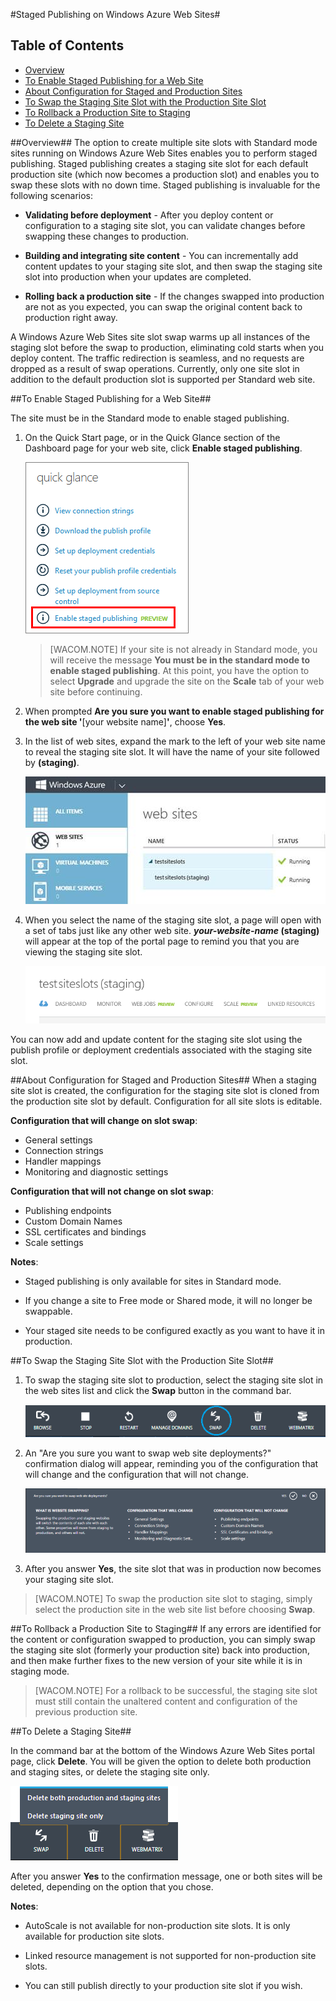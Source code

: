 <properties linkid="web-sites-staged-publishing" urlDisplayName="How to stage sites on Windows Azure" pageTitle="Staged Publishing on Windows Azure Web Sites" metaKeywords="Windows Azure Web Sites, Staged Publishing, Site Slots" description="Learn how to use staged publishing on Windows Azure Web Sites." metaCanonical="" services="web-sites" documentationCenter="" title="Staged Publishing on Windows Azure Web Sites" authors=""  solutions="" writer="timamm" manager="paulettm" editor="mollybos"  />

#Staged Publishing on Windows Azure Web Sites#

## Table of Contents ##
- [Overview](#Overview)
- [To Enable Staged Publishing for a Web Site](#Enable)
- [About Configuration for Staged and Production Sites](#AboutConfiguration)
- [To Swap the Staging Site Slot with the Production Site Slot](#Swap)
- [To Rollback a Production Site to Staging](#Rollback)
- [To Delete a Staging Site](#Delete)

<a name="Overview"></a>
##Overview##
The option to create multiple site slots with Standard mode sites running on Windows Azure Web Sites enables you to perform staged publishing. Staged publishing creates a staging site slot for each default production site (which now becomes a production slot) and enables you to swap these slots with no down time. Staged publishing is invaluable for the following scenarios:

- **Validating before deployment** - After you deploy content or configuration to a staging site slot, you can validate changes before swapping these changes to production.

- **Building and integrating site content** - You can incrementally add content updates to your staging site slot, and then swap the staging site slot into production when your updates are  completed.

- **Rolling back a production site** - If the changes swapped into production are not as you expected, you can swap the original content back to production right away. 

A Windows Azure Web Sites site slot swap warms up all instances of the staging slot before the swap to production, eliminating cold starts when you deploy content. The traffic redirection is seamless, and no requests are dropped as a result of swap operations. Currently, only one site slot in addition to the default production slot is supported per Standard web site.

<a name="Enable"></a>
##To Enable Staged Publishing for a Web Site##

The site must be in the Standard mode to enable staged publishing.

1. On the Quick Start page, or in the Quick Glance section of the Dashboard page for your web site, click **Enable staged publishing**. 
	
	![Enable Staged Publishing][EnableStagedPub]
	
	> [WACOM.NOTE]
	> If your site is not already in Standard mode, you will receive the message **You must be in the standard mode to enable staged publishing**. At this point, you have the option to select **Upgrade** and upgrade the site on the **Scale** tab of your web site before continuing.
	
2. When prompted **Are you sure you want to enable staged publishing for the web site '**[your website name]**'**, choose **Yes**.

3. In the list of web sites, expand the mark to the left of your web site name to reveal the staging site slot. It will have the name of your site followed by **(staging)**. 
	
	![Site List with Staging Site][SiteListWStagedSite]
	
4. When you select the name of the staging site slot, a page will open with a set of tabs just like any other web site. ***your-website-name* (staging)** will appear at the top of the portal page to remind you that you are viewing the staging site slot.
	
	![Staging Site Title][StagingTitle]
	
You can now add and update content for the staging site slot using the publish profile or deployment credentials associated with the staging site slot. 

<a name="AboutConfiguration"></a>
##About Configuration for Staged and Production Sites##
When a staging site slot is created, the configuration for the staging site slot is cloned from the production site slot by default. Configuration for all site slots is editable.

**Configuration that will change on slot swap**:

- General settings
- Connection strings
- Handler mappings
- Monitoring and diagnostic settings

**Configuration that will not change on slot swap**:

- Publishing endpoints
- Custom Domain Names
- SSL certificates and bindings
- Scale settings

**Notes**:

- Staged publishing is only available for sites in Standard mode.

- If you change a site to Free mode or Shared mode, it will no longer be swappable.

- Your staged site needs to be configured exactly as you want to have it in production.

<a name="Swap"></a>
##To Swap the Staging Site Slot with the Production Site Slot##

1. To swap the staging site slot to production, select the staging site slot in the web sites list and click the **Swap** button in the command bar. 
	
	![Swap Button][SwapButtonBar]
	
2. An "Are you sure you want to swap web site deployments?" confirmation dialog will appear, reminding you of the configuration that will change and the configuration that will not change. 
	
	![Swap Confirmation Dialog][SwapConfirmationDialog]
	
3. After you answer **Yes**, the site slot that was in production now becomes your staging site slot.

> [WACOM.NOTE]
> To swap the production site slot to staging, simply select the production site in the web site list before choosing **Swap**.

<a name="Rollback"></a>
##To Rollback a Production Site to Staging##
If any errors are identified for the content or configuration swapped to production, you can simply swap the staging site slot (formerly your production site) back into production, and then make further fixes to the new version of your site while it is in staging mode. 

> [WACOM.NOTE]
> For a rollback to be successful, the staging site slot must still contain the unaltered content and configuration of the previous production site.

<a name="Delete"></a>
##To Delete a Staging Site##

In the command bar at the bottom of the Windows Azure Web Sites portal page, click **Delete**. You will be given the option to delete both production and staging sites, or delete the staging site only. 

![Delete Staging Site][DeleteStagingSiteButton]

After you answer **Yes** to the confirmation message, one or both sites will be deleted, depending on the option that you chose.

**Notes**:

- AutoScale is not available for non-production site slots. It is only available for production site slots.

- Linked resource management is not supported for non-production site slots. 

- You can still publish directly to your production site slot if you wish. 

<!-- IMAGES -->
[EnableStagedPub]:  ./media/web-sites-staged-publishing/EnableStagedPub.png
[SiteListWStagedSite]: ./media/web-sites-staged-publishing/SiteListWStagedSite.png
[StagingTitle]: ./media/web-sites-staged-publishing/StagingTitle.png
[SwapButtonBar]: ./media/web-sites-staged-publishing/SwapButtonBar.png
[SwapConfirmationDialog]:  ./media/web-sites-staged-publishing/SwapConfirmationDialog.png
[DeleteStagingSiteButton]: ./media/web-sites-staged-publishing/DeleteStagingSiteButton.png